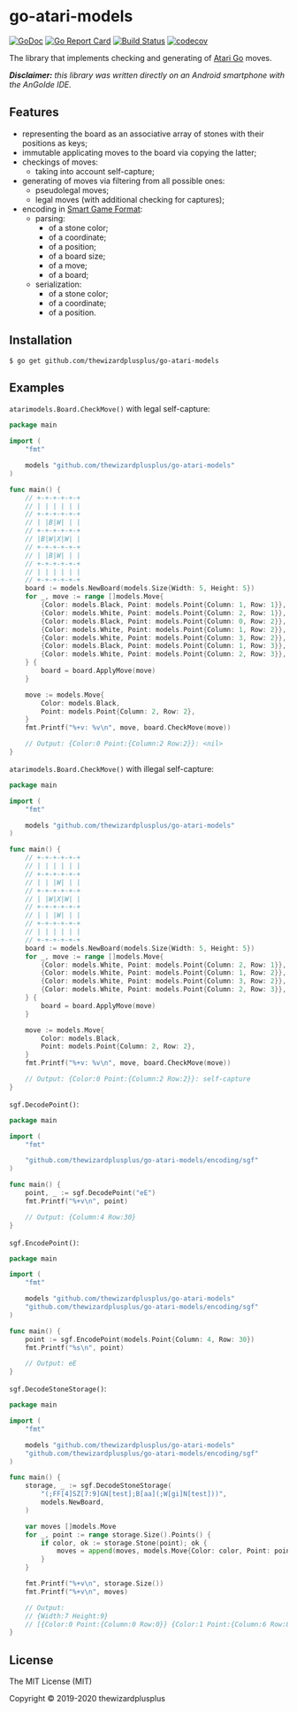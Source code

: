 # go-atari-models

[![GoDoc](https://godoc.org/github.com/thewizardplusplus/go-atari-models?status.svg)](https://godoc.org/github.com/thewizardplusplus/go-atari-models)
[![Go Report Card](https://goreportcard.com/badge/github.com/thewizardplusplus/go-atari-models)](https://goreportcard.com/report/github.com/thewizardplusplus/go-atari-models)
[![Build Status](https://travis-ci.org/thewizardplusplus/go-atari-models.svg?branch=master)](https://travis-ci.org/thewizardplusplus/go-atari-models)
[![codecov](https://codecov.io/gh/thewizardplusplus/go-atari-models/branch/master/graph/badge.svg)](https://codecov.io/gh/thewizardplusplus/go-atari-models)

The library that implements checking and generating of [Atari Go](https://senseis.xmp.net/?AtariGo) moves.

_**Disclaimer:** this library was written directly on an Android smartphone with the AnGoIde IDE._

## Features

- representing the board as an associative array of stones with their positions as keys;
- immutable applicating moves to the board via copying the latter;
- checkings of moves:
  - taking into account self-capture;
- generating of moves via filtering from all possible ones:
  - pseudolegal moves;
  - legal moves (with additional checking for captures);
- encoding in [Smart Game Format](https://senseis.xmp.net/?SGF):
  - parsing:
    - of a stone color;
    - of a coordinate;
    - of a position;
    - of a board size;
    - of a move;
    - of a board;
  - serialization:
    - of a stone color;
    - of a coordinate;
    - of a position.

## Installation

```
$ go get github.com/thewizardplusplus/go-atari-models
```

## Examples

`atarimodels.Board.CheckMove()` with legal self-capture:

```go
package main

import (
	"fmt"

	models "github.com/thewizardplusplus/go-atari-models"
)

func main() {
	// +-+-+-+-+-+
	// | | | | | |
	// +-+-+-+-+-+
	// | |B|W| | |
	// +-+-+-+-+-+
	// |B|W|X|W| |
	// +-+-+-+-+-+
	// | |B|W| | |
	// +-+-+-+-+-+
	// | | | | | |
	// +-+-+-+-+-+
	board := models.NewBoard(models.Size{Width: 5, Height: 5})
	for _, move := range []models.Move{
		{Color: models.Black, Point: models.Point{Column: 1, Row: 1}},
		{Color: models.White, Point: models.Point{Column: 2, Row: 1}},
		{Color: models.Black, Point: models.Point{Column: 0, Row: 2}},
		{Color: models.White, Point: models.Point{Column: 1, Row: 2}},
		{Color: models.White, Point: models.Point{Column: 3, Row: 2}},
		{Color: models.Black, Point: models.Point{Column: 1, Row: 3}},
		{Color: models.White, Point: models.Point{Column: 2, Row: 3}},
	} {
		board = board.ApplyMove(move)
	}

	move := models.Move{
		Color: models.Black,
		Point: models.Point{Column: 2, Row: 2},
	}
	fmt.Printf("%+v: %v\n", move, board.CheckMove(move))

	// Output: {Color:0 Point:{Column:2 Row:2}}: <nil>
}
```

`atarimodels.Board.CheckMove()` with illegal self-capture:

```go
package main

import (
	"fmt"

	models "github.com/thewizardplusplus/go-atari-models"
)

func main() {
	// +-+-+-+-+-+
	// | | | | | |
	// +-+-+-+-+-+
	// | | |W| | |
	// +-+-+-+-+-+
	// | |W|X|W| |
	// +-+-+-+-+-+
	// | | |W| | |
	// +-+-+-+-+-+
	// | | | | | |
	// +-+-+-+-+-+
	board := models.NewBoard(models.Size{Width: 5, Height: 5})
	for _, move := range []models.Move{
		{Color: models.White, Point: models.Point{Column: 2, Row: 1}},
		{Color: models.White, Point: models.Point{Column: 1, Row: 2}},
		{Color: models.White, Point: models.Point{Column: 3, Row: 2}},
		{Color: models.White, Point: models.Point{Column: 2, Row: 3}},
	} {
		board = board.ApplyMove(move)
	}

	move := models.Move{
		Color: models.Black,
		Point: models.Point{Column: 2, Row: 2},
	}
	fmt.Printf("%+v: %v\n", move, board.CheckMove(move))

	// Output: {Color:0 Point:{Column:2 Row:2}}: self-capture
}
```

`sgf.DecodePoint()`:

```go
package main

import (
	"fmt"

	"github.com/thewizardplusplus/go-atari-models/encoding/sgf"
)

func main() {
	point, _ := sgf.DecodePoint("eE")
	fmt.Printf("%+v\n", point)

	// Output: {Column:4 Row:30}
}
```

`sgf.EncodePoint()`:

```go
package main

import (
	"fmt"

	models "github.com/thewizardplusplus/go-atari-models"
	"github.com/thewizardplusplus/go-atari-models/encoding/sgf"
)

func main() {
	point := sgf.EncodePoint(models.Point{Column: 4, Row: 30})
	fmt.Printf("%s\n", point)

	// Output: eE
}
```

`sgf.DecodeStoneStorage()`:

```go
package main

import (
	"fmt"

	models "github.com/thewizardplusplus/go-atari-models"
	"github.com/thewizardplusplus/go-atari-models/encoding/sgf"
)

func main() {
	storage, _ := sgf.DecodeStoneStorage(
		"(;FF[4]SZ[7:9]GN[test];B[aa](;W[gi]N[test]))",
		models.NewBoard,
	)

	var moves []models.Move
	for _, point := range storage.Size().Points() {
		if color, ok := storage.Stone(point); ok {
			moves = append(moves, models.Move{Color: color, Point: point})
		}
	}

	fmt.Printf("%+v\n", storage.Size())
	fmt.Printf("%+v\n", moves)

	// Output:
	// {Width:7 Height:9}
	// [{Color:0 Point:{Column:0 Row:0}} {Color:1 Point:{Column:6 Row:8}}]
}
```

## License

The MIT License (MIT)

Copyright &copy; 2019-2020 thewizardplusplus
